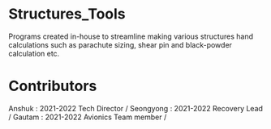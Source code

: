 # Structures_Tools
Programs created in-house to streamline making various structures hand calculations such as parachute sizing, shear pin and black-powder calculation etc.

# Contributors 
Anshuk : 2021-2022 Tech Director /
Seongyong : 2021-2022 Recovery Lead /
Gautam : 2021-2022 Avionics Team member /
